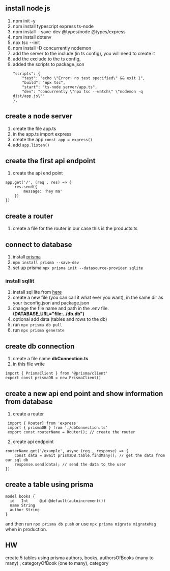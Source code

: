 
## install node js 
1. npm init -y
1. npm install typescript express ts-node 
1. npm install --save-dev @types/node @types/express
1. npm install dotenv
1. npx tsc --init
1. npm install -D concurrently nodemon
1. add the server to the include (in ts config), you will need to create it
1. add the exclude to the ts config, 
1. added the scripts to package.json 
    ```
    "scripts": {
        "test": "echo \"Error: no test specified\" && exit 1",
        "build": "npx tsc",
        "start": "ts-node server/app.ts",
        "dev": "concurrently \"npx tsc --watch\" \"nodemon -q dist/app.js\""
    },
    ```
## create a node server
1. create the file app.ts
1. in the app.ts import express
1. create the app ``` const app = express() ```
1. add ``` app.listen() ```

## create the first api endpoint
1. create the api end point
```
app.get('/', (req , res) => {
    res.send({
        message: 'hey ma'
    })
})
```

## create a router 
1. create a file for the router in our case this is the products.ts
## connect to database 
1. install [prisma](https://www.prisma.io/docs/getting-started/quickstart) 
1. ``` npm install prisma --save-dev ```
1. set up prisma ``` npx prisma init --datasource-provider sqlite ```

### install sqllit
1. install sql lite from [here](https://sqlitebrowser.org/dl/)
1. create a new file (you can call it what ever you want), in the same dir as your tsconfig.json and package.json
1. change the file name and path in the .env file. **(DATABASE_URL="file:../db.db")**
1. optional add data (tables and rows to the db)
1. run ``` npx prisma db pull ```
1. run ``` npx prisma generate ```

## create db connection 
1. create a file name **dbConnection.ts**
1. in this file write 
``` 
import { PrismaClient } from '@prisma/client'
export const prismaDB = new PrismaClient()
```
## create a new api end point and show information from database
1. create a router 
``` 
 import { Router} from 'express'
 import { prismaDB } from './dbConnection.ts'
 export const routerName = Router(); // create the router
```
2. create api endpoint 
```
routerName.get('/example', async (req , response) => {
    const data = await prismaDB.table.findMany(); // get the data from our sql db  
    response.send(data); // send the data to the user
})
```
## create a table using prisma
```
model books {
  id   Int     @id @default(autoincrement())
  name String
  author String
}
```
and then run  ``` npx prisma db push ``` or use ``` npx prisma migrate migrateMsg ``` when in production.
## HW
create 5 tables using prisma 
authors, books, authorsOfBooks (many to many) , categoryOfBook (one to many), category
